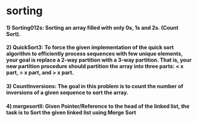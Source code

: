# sorting

#### 1) Sorting012s: Sorting an array filled with only 0s, 1s and 2s. (Count Sort).

#### 2) QuickSort3: To force the given implementation of the quick sort algorithm to efficiently process sequences with few unique elements, your goal is replace a 2-way partition with a 3-way partition. That is, your new partition procedure should partition the array into three parts: < x part, = x part, and > x part.

#### 3) CountInversions: The goal in this problem is to count the number of inversions of a given sequence to sort the array.

#### 4) mergesortll: Given Pointer/Reference to the head of the linked list, the task is to Sort the given linked list using Merge Sort

